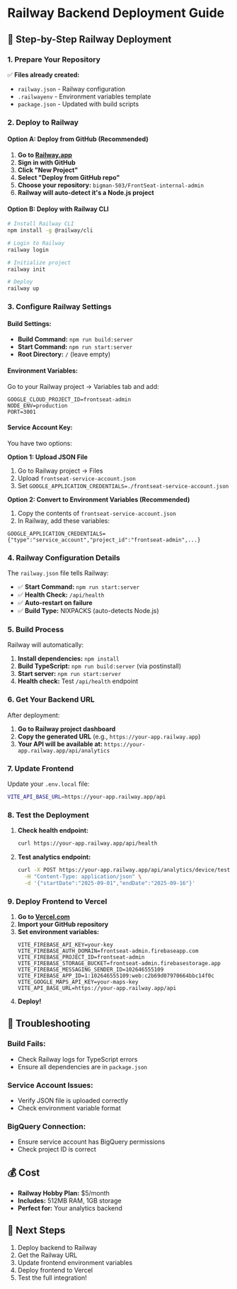 # Railway Backend Deployment Guide

## 🚀 **Step-by-Step Railway Deployment**

### **1. Prepare Your Repository**
✅ **Files already created:**
- `railway.json` - Railway configuration
- `.railwayenv` - Environment variables template
- `package.json` - Updated with build scripts

### **2. Deploy to Railway**

#### **Option A: Deploy from GitHub (Recommended)**
1. **Go to [Railway.app](https://railway.app)**
2. **Sign in with GitHub**
3. **Click "New Project"**
4. **Select "Deploy from GitHub repo"**
5. **Choose your repository:** `bigman-503/FrontSeat-internal-admin`
6. **Railway will auto-detect it's a Node.js project**

#### **Option B: Deploy with Railway CLI**
```bash
# Install Railway CLI
npm install -g @railway/cli

# Login to Railway
railway login

# Initialize project
railway init

# Deploy
railway up
```

### **3. Configure Railway Settings**

#### **Build Settings:**
- **Build Command:** `npm run build:server`
- **Start Command:** `npm run start:server`
- **Root Directory:** `/` (leave empty)

#### **Environment Variables:**
Go to your Railway project → Variables tab and add:

```
GOOGLE_CLOUD_PROJECT_ID=frontseat-admin
NODE_ENV=production
PORT=3001
```

#### **Service Account Key:**
You have two options:

**Option 1: Upload JSON File**
1. Go to Railway project → Files
2. Upload `frontseat-service-account.json`
3. Set `GOOGLE_APPLICATION_CREDENTIALS=./frontseat-service-account.json`

**Option 2: Convert to Environment Variables (Recommended)**
1. Copy the contents of `frontseat-service-account.json`
2. In Railway, add these variables:
```
GOOGLE_APPLICATION_CREDENTIALS={"type":"service_account","project_id":"frontseat-admin",...}
```

### **4. Railway Configuration Details**

The `railway.json` file tells Railway:
- ✅ **Start Command:** `npm run start:server`
- ✅ **Health Check:** `/api/health`
- ✅ **Auto-restart on failure**
- ✅ **Build Type:** NIXPACKS (auto-detects Node.js)

### **5. Build Process**

Railway will automatically:
1. **Install dependencies:** `npm install`
2. **Build TypeScript:** `npm run build:server` (via postinstall)
3. **Start server:** `npm run start:server`
4. **Health check:** Test `/api/health` endpoint

### **6. Get Your Backend URL**

After deployment:
1. **Go to Railway project dashboard**
2. **Copy the generated URL** (e.g., `https://your-app.railway.app`)
3. **Your API will be available at:** `https://your-app.railway.app/api/analytics`

### **7. Update Frontend**

Update your `.env.local` file:
```bash
VITE_API_BASE_URL=https://your-app.railway.app/api
```

### **8. Test the Deployment**

1. **Check health endpoint:**
   ```bash
   curl https://your-app.railway.app/api/health
   ```

2. **Test analytics endpoint:**
   ```bash
   curl -X POST https://your-app.railway.app/api/analytics/device/test-device-123 \
     -H "Content-Type: application/json" \
     -d '{"startDate":"2025-09-01","endDate":"2025-09-16"}'
   ```

### **9. Deploy Frontend to Vercel**

1. **Go to [Vercel.com](https://vercel.com)**
2. **Import your GitHub repository**
3. **Set environment variables:**
   ```
   VITE_FIREBASE_API_KEY=your-key
   VITE_FIREBASE_AUTH_DOMAIN=frontseat-admin.firebaseapp.com
   VITE_FIREBASE_PROJECT_ID=frontseat-admin
   VITE_FIREBASE_STORAGE_BUCKET=frontseat-admin.firebasestorage.app
   VITE_FIREBASE_MESSAGING_SENDER_ID=102646555109
   VITE_FIREBASE_APP_ID=1:102646555109:web:c2b69d07970664bbc14f0c
   VITE_GOOGLE_MAPS_API_KEY=your-maps-key
   VITE_API_BASE_URL=https://your-app.railway.app/api
   ```
4. **Deploy!**

## 🔧 **Troubleshooting**

### **Build Fails:**
- Check Railway logs for TypeScript errors
- Ensure all dependencies are in `package.json`

### **Service Account Issues:**
- Verify JSON file is uploaded correctly
- Check environment variable format

### **BigQuery Connection:**
- Ensure service account has BigQuery permissions
- Check project ID is correct

## 💰 **Cost**
- **Railway Hobby Plan:** $5/month
- **Includes:** 512MB RAM, 1GB storage
- **Perfect for:** Your analytics backend

## 🎯 **Next Steps**
1. Deploy backend to Railway
2. Get the Railway URL
3. Update frontend environment variables
4. Deploy frontend to Vercel
5. Test the full integration!

